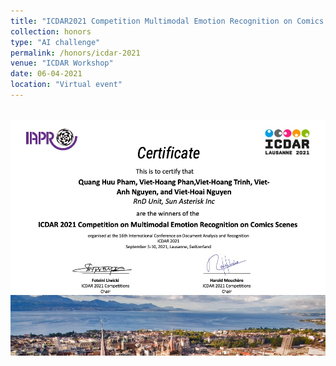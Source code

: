 ```yaml
---
title: "ICDAR2021 Competition Multimodal Emotion Recognition on Comics scenes"
collection: honors
type: "AI challenge"
permalink: /honors/icdar-2021
venue: "ICDAR Workshop"
date: 06-04-2021
location: "Virtual event"
---
```


<br/><img src="/images/honors/EmoRecCom_award.jpeg">
